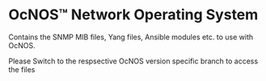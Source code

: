 # OcNOS™ Network Operating System 
Contains the SNMP MIB files, Yang files, Ansible modules etc. to use with OcNOS.

Please Switch to the respsective OcNOS version specific branch to access the files 



